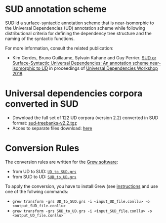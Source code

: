 # SUD annotation scheme

SUD id a surface-syntactic annotation scheme that is near-isomorphic to the Universal Dependencies (UD) annotation scheme while following distributional criteria for defining the dependency tree structure and
the naming of the syntactic functions.

For more information, consult the related publication:

 * Kim Gerdes, Bruno Guillaume, Sylvain Kahane and Guy Perrier. [SUD or Surface-Syntactic Universal Dependencies: An annotation scheme near-isomorphic to UD](http://universaldependencies.org/udw18/PDFs/33_Paper.pdf) in proceedings of [Universal Dependencies Workshop 2018](http://universaldependencies.org/udw18/).

# Universal dependencies corpora converted in SUD

 * Download the full set of 122 UD corpora (version 2.2) converted in SUD format: [sud-treebanks-v2.2.tgz](http://www.grew.fr/download/sud-treebanks-v2.2.tgz)
 * Acces to separate files download: [here](sud-treebanks-v2.2.md)

# Conversion Rules

The conversion rules are written for the [Grew software](http://grew.fr):

 * from UD to SUD: [`UD_to_SUD.grs`](https://gitlab.inria.fr/grew/SUD/blob/UDW18/grs/UD_to_SUD.grs) 
 * from SUD to UD: [`SUD_to_UD.grs`](https://gitlab.inria.fr/grew/SUD/blob/UDW18/grs/SUD_to_UD.grs)

To apply the conversion, you have to install Grew (see [instructions](http:://grew.fr/install) and use one of the follwing commands:

 * `grew transform -grs UD_to_SUD.grs -i <input_UD_file.conllu> -o <output_SUD_file.conllu>`
 * `grew transform -grs SUD_to_UD.grs -i <input_SUD_file.conllu> -o <output_UD_file.conllu>`
